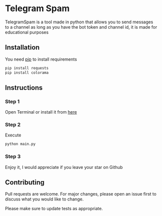 # Telegram Spam

TelegramSpam is a tool made in python that allows you to send messages to a channel as long as you have the bot token and channel id, it is made for educational purposes

## Installation

You need [pip](https://pip.pypa.io/en/stable/) to install requirements

```bash
pip install requests
pip install colorama
```

## Instructions

### Step 1
Open Terminal or install it from [here](https://www.microsoft.com/es-es/p/windows-terminal/9n0dx20hk701)
### Step 2
Execute
```bash
python main.py
```
### Step 3
Enjoy it, I would appreciate if you leave your star on Github

## Contributing

Pull requests are welcome. For major changes, please open an issue first
to discuss what you would like to change.

Please make sure to update tests as appropriate.
